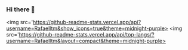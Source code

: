 ### Hi there 👋

<img src='https://github-readme-stats.vercel.app/api?username=Rafaelltm&show_icons=true&theme=midnight-purple> <img src='https://github-readme-stats.vercel.app/api/top-langs/?username=Rafaelltm&layout=compact&theme=midnight-purple>
